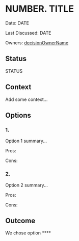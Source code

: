 # NUMBER. TITLE

Date: DATE

Last Discussed: DATE

Owners: [decisionOwnerName](decisionOwnerEmail)

## Status

STATUS

## Context

Add some context...

## Options

### 1.

Option 1 summary...

Pros:

Cons:

### 2.

Option 2 summary...

Pros:

Cons:

## Outcome

We chose option ****
